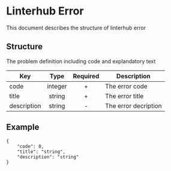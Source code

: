 # Linterhub Error
This document describes the structure of linterhub error
## Structure
The problem definition including code and explandatory text

|Key|Type|Required|Description|
|-|:-:|:-:|-|
|code|integer|+|The error code|
|title|string|+|The error title|
|description|string|-|The error decription|
## Example
```
{
    "code": 0,
    "title": "string",
    "description": "string"
}
```